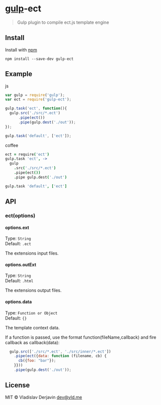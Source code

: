 # [gulp](https://github.com/wearefractal/gulp)-ect

> Gulp plugin to compile ect.js template engine

## Install

Install with [npm](https://npmjs.org/package/gulp-mocha)

```
npm install --save-dev gulp-ect
```


## Example

js
```js
var gulp = require('gulp');
var ect = require('gulp-ect');

gulp.task('ect', function(){
  gulp.src('./src/*.ect')
      .pipe(ect())
      .pipe(gulp.dest('./out'));
});

gulp.task('default', ['ect']);
```

coffee
```coffee
ect = require('ect')
gulp.task 'ect', ->
  gulp
    .src('./src/*.ect')
    .pipe(ect())
    .pipe gulp.dest('./out')

gulp.task 'default', ['ect']
```

## API

### ect(options)


#### options.ext

Type: `String`  
Default: `.ect`  

The extensions input files.


#### options.outExt

Type: `String`  
Default: `.html`  

The extensions output files.

#### options.data

Type: `Function or Object`  
Default: `{}`  

The template context data. 

If a function is passed, use the format function(fileName,callback) and fire callback as callback(data):

~~~js
  gulp.src(['./src/*.ect', './src/inner/*.ect'])
    .pipe(ect({data: function (filename, cb) {
      cb({foo: "bar"});
    }}))
    .pipe(gulp.dest('./out'));
~~~

## License

MIT © Vladislav Derjavin <dev@vld.me>
